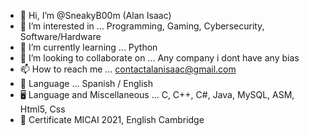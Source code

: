 - 👋 Hi, I’m @SneakyB00m (Alan Isaac)
- 👀 I’m interested in ... Programming, Gaming, Cybersecurity, Software/Hardware
- 🌱 I’m currently learning ... Python
- 💞️ I’m looking to collaborate on ... Any company i dont have any bias
- 📫 How to reach me ... contactalanisaac@gmail.com
- 🔣 Language ... Spanish / English 
- 🖥️ Language and Miscellaneous ... C, C++, C#, Java, MySQL, ASM, Html5, Css
- 📜 Certificate MICAI 2021, English Cambridge

<!---
SneakyB00m/SneakyB00m is a ✨ special ✨ repository because its `README.md` (this file) appears on your GitHub profile.
You can click the Preview link to take a look at your changes.
--->
